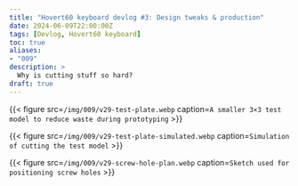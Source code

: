 ```yaml
---
title: "Hovert60 keyboard devlog #3: Design tweaks & production"
date: 2024-06-09T22:00:00Z
tags: [Devlog, Hovert60 keyboard]
toc: true
aliases:
- "009"
description: >
  Why is cutting stuff so hard?
draft: true
---
```


{{< figure src=`/img/009/v29-test-plate.webp` caption=`A smaller 3×3 test model to reduce waste during prototyping` >}}

{{< figure src=`/img/009/v29-test-plate-simulated.webp` caption=`Simulation of cutting the test model` >}}

{{< figure src=`/img/009/v29-screw-hole-plan.webp` caption=`Sketch used for positioning screw holes` >}}
